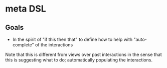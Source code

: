 # meta DSL

## Goals

* In the spirit of "if this then that" to define how to help with "auto-complete" of the interactions

Note that this is different from views over past interactions in the sense that this is suggesting what to do; automatically populating the interactions.